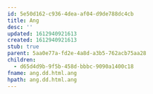 ```yaml
---
id: 5e50d162-c936-4dea-af04-d9de788dc4cb
title: Ang
desc: ''
updated: 1612940921613
created: 1612940921613
stub: true
parent: 5aa0e77a-fd2e-4a8d-a3b5-762acb75aa28
children:
  - d65d4d9b-9f5b-458d-bbbc-9090a1400c18
fname: ang.dd.html.ang
hpath: ang.dd.html.ang
---
```



